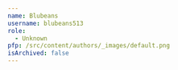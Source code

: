 ```yaml
---
name: Blubeans
username: blubeans513
role:
  - Unknown
pfp: /src/content/authors/_images/default.png
isArchived: false
---
```

